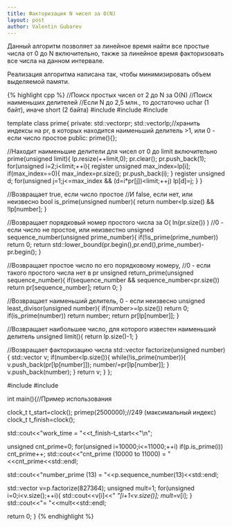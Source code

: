 ```yaml
---
title: Факторизация N чисел за O(N)
layout: post
author: Valentin Gubarev
---
```


Данный алгоритм позволяет за линейное время найти все простые числа от 0 до N включительно, также за линейное время факторизовать все числа на данном интервале.

Реализация алгоритма написана так, чтобы минимизировать объем выделяемой памяти.

{% highlight cpp %}
//Поиск простых чисел от 2 до N за O(N)
//Поиск наименьших делителей
//Если N до 2,5 млн., то достаточно uchar (1 байт), иначе short (2 байта)
#include<vector>
#include<cmath>
#include<algorithm>

template<class T>
class prime{
private:
 std::vector<unsigned>pr;
 std::vector<t>lp;//хранить индексы на pr, в которых находится наименьший делитель >1, или 0 - если число простое
public:
 prime(){};

 //Находит наименьшие делители для чисел от 0 до limit включительно
 prime(unsigned limit){
  lp.resize(++limit,0);
  pr.clear();
  pr.push_back(1);
  for(unsigned i=2;i<limit;++i){
   register unsigned max_index=lp[i];
   if(max_index==0){
    max_index=pr.size();
    pr.push_back(i);
   }
   register unsigned d;
   for(unsigned j=1;j<=max_index && (d=i*pr[j])<limit;++j)
    lp[d]=j;
  }
 }

 //Возвращает true, если число простое
 //И false, если нет, или неизвесно
 bool is_prime(unsigned number){
  return number<lp.size() && !lp[number];
 }

 //Возвращает порядковый номер простого числа за O( ln(pr.size()) )
 //0 - если число не простое, или неизвестно
 unsigned sequence_number(unsigned prime_number){
  if(!is_prime(prime_number))
   return 0;
  return std::lower_bound(pr.begin(),pr.end(),prime_number)-pr.begin();
 }

 //Возвращает простое число по его порядковому номеру,
 //0 - если такого простого числа нет в pr
 unsigned return_prime(unsigned sequence_number){
  if(sequence_number && sequence_number<pr.size())
   return pr[sequence_number];
  return 0;
 }

 //Возвращает наименьший делитель, 0 - если неизвесно
 unsigned least_divisor(unsigned number){
  if(number>=lp.size())
   return 0;
  if(is_prime(number))
   return number;
  return pr[lp[number]];
 }

 //Возвращает наибольшее число, для которого известен наименьший делитель
 unsigned limit(){
  return lp.size()-1;
 }

 //Возвращает факторизацию числа
 std::vector<unsigned> factorize(unsigned number){
  std::vector<unsigned> v;
  if(number<lp.size()){
   while(!is_prime(number)){
    v.push_back(pr[lp[number]]);
    number/=pr[lp[number]];
   }
   v.push_back(number);
  }
  return v;
 }
};

#include<iostream>
#include<ctime>

int main(){//Пример использования
 
 clock_t t_start=clock();
 prime<unsigned char>p(2500000);//249 (максимальный индекс)
 clock_t t_finish=clock();

 std::cout<<"work_time = "<<t_finish-t_start<<"\n";

 unsigned cnt_prime=0;
 for(unsigned i=10000;i<=11000;++i)
  if(p.is_prime(i))
   cnt_prime++;
 std::cout<<"cnt_prime (10000 to 11000) = "<<cnt_prime<<std::endl;

 std::cout<<"number_prime (13) = "<<p.sequence_number(13)<<std::endl;

 std::vector<unsigned> v=p.factorize(827364);
 unsigned mult=1;
 for(unsigned i=0;i<v.size();++i){
  std::cout<<v[i]<<" *"[i+1<v.size()];
  mult*=v[i];
 }
 std::cout<<"= "<<mult<<std::endl;

 return 0;
}
{% endhighlight %}